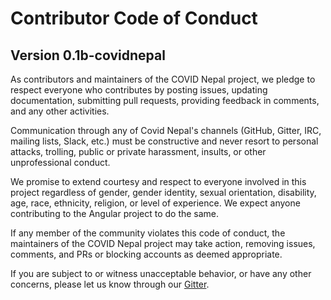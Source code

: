 # Contributor Code of Conduct
## Version 0.1b-covidnepal

As contributors and maintainers of the COVID Nepal project, we pledge to respect everyone who contributes by posting issues, updating documentation, submitting pull requests, providing feedback in comments, and any other activities.

Communication through any of Covid Nepal's channels (GitHub, Gitter, IRC, mailing lists, Slack, etc.) must be constructive and never resort to personal attacks, trolling, public or private harassment, insults, or other unprofessional conduct.

We promise to extend courtesy and respect to everyone involved in this project regardless of gender, gender identity, sexual orientation, disability, age, race, ethnicity, religion, or level of experience. We expect anyone contributing to the Angular project to do the same.

If any member of the community violates this code of conduct, the maintainers of the COVID Nepal project may take action, removing issues, comments, and PRs or blocking accounts as deemed appropriate.

If you are subject to or witness unacceptable behavior, or have any other concerns, please let us know through our [Gitter](https://gitter.im/covidnepalopensource/community).

